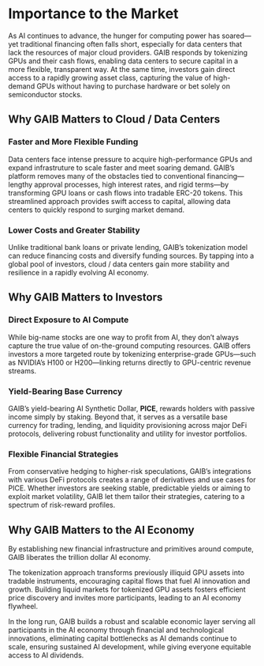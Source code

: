 # Importance to the Market

As AI continues to advance, the hunger for computing power has soared—yet traditional financing often falls short, especially for data centers that lack the resources of major cloud providers. GAIB responds by tokenizing GPUs and their cash flows, enabling data centers to secure capital in a more flexible, transparent way. At the same time, investors gain direct access to a rapidly growing asset class, capturing the value of high-demand GPUs without having to purchase hardware or bet solely on semiconductor stocks.&#x20;

## Why GAIB Matters to Cloud / Data Centers

### **Faster and More Flexible Funding**

Data centers face intense pressure to acquire high-performance GPUs and expand infrastruture to scale faster and meet soaring demand. GAIB’s platform removes many of the obstacles tied to conventional financing—lengthy approval processes, high interest rates, and rigid terms—by transforming GPU loans or cash flows into tradable ERC-20 tokens. This streamlined approach provides swift access to capital, allowing data centers to quickly respond to surging market demand.

### **Lower Costs and Greater Stability**

Unlike traditional bank loans or private lending, GAIB’s tokenization model can reduce financing costs and diversify funding sources. By tapping into a global pool of investors, cloud / data centers gain more stability and resilience in a rapidly evolving AI economy.&#x20;

## Why GAIB Matters to Investors

### **Direct Exposure to AI Compute**

While big-name stocks are one way to profit from AI, they don’t always capture the true value of on-the-ground computing resources. GAIB offers investors a more targeted route by tokenizing enterprise-grade GPUs—such as NVIDIA’s H100 or H200—linking returns directly to GPU-centric revenue streams.

### **Yield-Bearing Base Currency**&#x20;

GAIB’s yield-bearing AI Synthetic Dollar, **PICE**, rewards holders with passive income simply by staking. Beyond that, it serves as a versatile base currency for trading, lending, and liquidity provisioning across major DeFi protocols, delivering robust functionality and utility for investor portfolios.

### **Flexible Financial Strategies**

From conservative hedging to higher-risk speculations, GAIB’s integrations with various DeFi protocols creates a range of derivatives and use cases for PICE. Whether investors are seeking stable, predictable yields or aiming to exploit market volatility, GAIB let them tailor their strategies, catering to a spectrum of risk-reward profiles.&#x20;

## Why GAIB Matters to the AI Economy

By establishing new financial infrastructure and primitives around compute, GAIB liberates the trillion dollar AI economy.&#x20;

The tokenization approach transforms previously illiquid GPU assets into tradable instruments, encouraging capital flows that fuel AI innovation and growth. Building liquid markets for tokenized GPU assets fosters efficient price discovery and invites more participants, leading to an AI economy flywheel.&#x20;

In the long run, GAIB builds a robust and scalable economic layer serving all participants in the AI economy through financial and technological innovations, eliminating capital bottlenecks as AI demands continue to scale, ensuring sustained AI development, while giving everyone equitable access to AI dividends.&#x20;
